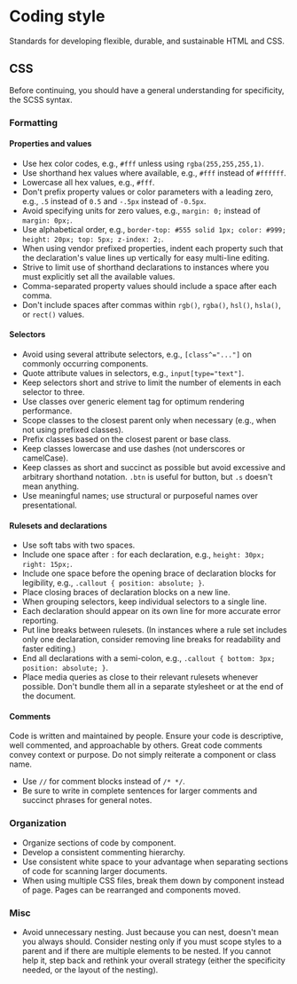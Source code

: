 
# Coding style

Standards for developing flexible, durable, and sustainable HTML and CSS.

## CSS

Before continuing, you should have a general understanding for specificity, the SCSS syntax.

### Formatting

#### Properties and values

* Use hex color codes, e.g., `#fff` unless using `rgba(255,255,255,1)`.
* Use shorthand hex values where available, e.g., `#fff` instead of `#ffffff`.
* Lowercase all hex values, e.g., `#fff`.
* Don't prefix property values or color parameters with a leading zero, e.g., `.5` instead of `0.5` and `-.5px` instead of `-0.5px`.
* Avoid specifying units for zero values, e.g., `margin: 0;` instead of `margin: 0px;`.
* Use alphabetical order, e.g., `border-top: #555 solid 1px; color: #999; height: 20px; top: 5px; z-index: 2;`.
* When using vendor prefixed properties, indent each property such that the declaration's value lines up vertically for easy multi-line editing.
* Strive to limit use of shorthand declarations to instances where you must explicitly set all the available values.
* Comma-separated property values should include a space after each comma.
* Don't include spaces after commas within `rgb()`, `rgba()`, `hsl()`, `hsla()`, or `rect()` values.

#### Selectors

* Avoid using several attribute selectors, e.g., `[class^="..."]` on commonly occurring components.
* Quote attribute values in selectors, e.g., `input[type="text"]`.
* Keep selectors short and strive to limit the number of elements in each selector to three.
* Use classes over generic element tag for optimum rendering performance.
* Scope classes to the closest parent only when necessary (e.g., when not using prefixed classes).
* Prefix classes based on the closest parent or base class.
* Keep classes lowercase and use dashes (not underscores or camelCase).
* Keep classes as short and succinct as possible but avoid excessive and arbitrary shorthand notation. `.btn` is useful for button, but `.s` doesn't mean anything.
* Use meaningful names; use structural or purposeful names over presentational.

#### Rulesets and declarations

* Use soft tabs with two spaces.
* Include one space after `:` for each declaration, e.g., `height: 30px; right: 15px;`.
* Include one space before the opening brace of declaration blocks for legibility, e.g., `.callout { position: absolute; }`.
* Place closing braces of declaration blocks on a new line.
* When grouping selectors, keep individual selectors to a single line.
* Each declaration should appear on its own line for more accurate error reporting.
* Put line breaks between rulesets. (In instances where a rule set includes only one declaration, consider removing line breaks for readability and faster editing.)
* End all declarations with a semi-colon, e.g., `.callout { bottom: 3px; position: absolute; }`.
* Place media queries as close to their relevant rulesets whenever possible. Don't bundle them all in a separate stylesheet or at the end of the document.

#### Comments

Code is written and maintained by people. Ensure your code is descriptive, well commented, and approachable by others. Great code comments convey context or purpose. Do not simply reiterate a component or class name.

* Use `//` for comment blocks instead of `/* */`.
* Be sure to write in complete sentences for larger comments and succinct phrases for general notes.

### Organization
* Organize sections of code by component.
* Develop a consistent commenting hierarchy.
* Use consistent white space to your advantage when separating sections of code for scanning larger documents.
* When using multiple CSS files, break them down by component instead of page. Pages can be rearranged and components moved.


### Misc

* Avoid unnecessary nesting. Just because you can nest, doesn't mean you always should. Consider nesting only if you must scope styles to a parent and if there are multiple elements to be nested. If you cannot help it, step back and rethink your overall strategy (either the specificity needed, or the layout of the nesting).
